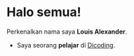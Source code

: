 # Halo semua! 

Perkenalkan nama saya **Louis Alexander**.<br>

* Saya seorang **pelajar** di [Dicoding](https://www.dicoding.com/).<br>
